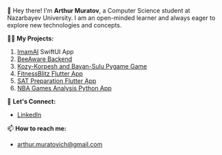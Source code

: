 👋 Hey there! I'm **Arthur Muratov**, a Computer Science student at Nazarbayev University. I am an open-minded learner and always eager to explore new technologies and concepts.

👨‍💻 **My Projects:**
1. [ImamAI](https://apps.apple.com/app/imamai/id6452727819) SwiftUI App
2. [BeeAware Backend](https://github.com/MuratovArthur/nfactorial-hackathon-backend)
3. [Kozy-Korpesh and Bayan-Sulu Pygame Game](https://github.com/MuratovArthur/Kozy-Korpesh-Bayan-Sulu)
4. [FitnessBlitz Flutter App](https://docs.google.com/document/d/1KT_u36a_zhyURZk6Cx_v6T2x6E1Ku09Q/edit?usp=sharing&ouid=108236242498222429614&rtpof=true&sd=true)
5. [SAT Preparation Flutter App](https://play.google.com/store/apps/details?id=sat.preparation.app.com)
6. [NBA Games Analysis Python App](https://github.com/MuratovArthur/NBA-Game-Analysis)

🤝 **Let's Connect:**
- [LinkedIn](https://www.linkedin.com/in/arthur-muratov/)

📫 **How to reach me:**
- [arthur.muratovich@gmail.com](mailto:arthur.muratovich@gmail.com)
